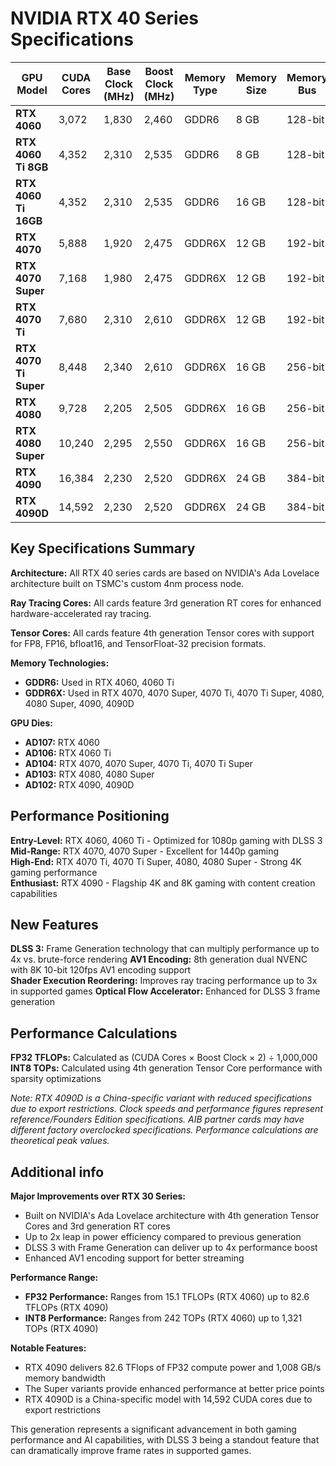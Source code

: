 # NVIDIA RTX 40 Series Specifications

| GPU Model | CUDA Cores | Base Clock (MHz) | Boost Clock (MHz) | Memory Type | Memory Size | Memory Bus | Memory Bandwidth | Tensor Cores | RT Cores | FP32 TFLOPs | INT8 TOPs |
|-----------|------------|------------------|-------------------|-------------|-------------|------------|------------------|--------------|----------|-------------|-----------|
| **RTX 4060** | 3,072 | 1,830 | 2,460 | GDDR6 | 8 GB | 128-bit | 272 GB/s | 96 | 24 | 15.1 | 242 |
| **RTX 4060 Ti 8GB** | 4,352 | 2,310 | 2,535 | GDDR6 | 8 GB | 128-bit | 288 GB/s | 136 | 34 | 22.1 | 347 |
| **RTX 4060 Ti 16GB** | 4,352 | 2,310 | 2,535 | GDDR6 | 16 GB | 128-bit | 288 GB/s | 136 | 34 | 22.1 | 347 |
| **RTX 4070** | 5,888 | 1,920 | 2,475 | GDDR6X | 12 GB | 192-bit | 504 GB/s | 184 | 46 | 29.1 | 469 |
| **RTX 4070 Super** | 7,168 | 1,980 | 2,475 | GDDR6X | 12 GB | 192-bit | 504 GB/s | 224 | 56 | 35.5 | 571 |
| **RTX 4070 Ti** | 7,680 | 2,310 | 2,610 | GDDR6X | 12 GB | 192-bit | 504 GB/s | 240 | 60 | 40.1 | 646 |
| **RTX 4070 Ti Super** | 8,448 | 2,340 | 2,610 | GDDR6X | 16 GB | 256-bit | 672 GB/s | 264 | 66 | 44.1 | 711 |
| **RTX 4080** | 9,728 | 2,205 | 2,505 | GDDR6X | 16 GB | 256-bit | 717 GB/s | 304 | 76 | 48.7 | 782 |
| **RTX 4080 Super** | 10,240 | 2,295 | 2,550 | GDDR6X | 16 GB | 256-bit | 736 GB/s | 320 | 80 | 52.2 | 840 |
| **RTX 4090** | 16,384 | 2,230 | 2,520 | GDDR6X | 24 GB | 384-bit | 1,008 GB/s | 512 | 128 | 82.6 | 1,321 |
| **RTX 4090D** | 14,592 | 2,230 | 2,520 | GDDR6X | 24 GB | 384-bit | 1,008 GB/s | 456 | 114 | 73.6 | 1,177 |

## Key Specifications Summary

**Architecture:** All RTX 40 series cards are based on NVIDIA's Ada Lovelace architecture built on TSMC's custom 4nm process node.

**Ray Tracing Cores:** All cards feature 3rd generation RT cores for enhanced hardware-accelerated ray tracing.

**Tensor Cores:** All cards feature 4th generation Tensor cores with support for FP8, FP16, bfloat16, and TensorFloat-32 precision formats.

**Memory Technologies:**
- **GDDR6:** Used in RTX 4060, 4060 Ti
- **GDDR6X:** Used in RTX 4070, 4070 Super, 4070 Ti, 4070 Ti Super, 4080, 4080 Super, 4090, 4090D

**GPU Dies:**
- **AD107:** RTX 4060  
- **AD106:** RTX 4060 Ti
- **AD104:** RTX 4070, 4070 Super, 4070 Ti, 4070 Ti Super
- **AD103:** RTX 4080, 4080 Super
- **AD102:** RTX 4090, 4090D

## Performance Positioning

**Entry-Level:** RTX 4060, 4060 Ti - Optimized for 1080p gaming with DLSS 3  
**Mid-Range:** RTX 4070, 4070 Super - Excellent for 1440p gaming  
**High-End:** RTX 4070 Ti, 4070 Ti Super, 4080, 4080 Super - Strong 4K gaming performance  
**Enthusiast:** RTX 4090 - Flagship 4K and 8K gaming with content creation capabilities

## New Features

**DLSS 3:** Frame Generation technology that can multiply performance up to 4x vs. brute-force rendering
**AV1 Encoding:** 8th generation dual NVENC with 8K 10-bit 120fps AV1 encoding support  
**Shader Execution Reordering:** Improves ray tracing performance up to 3x in supported games
**Optical Flow Accelerator:** Enhanced for DLSS 3 frame generation

## Performance Calculations

**FP32 TFLOPs:** Calculated as (CUDA Cores × Boost Clock × 2) ÷ 1,000,000  
**INT8 TOPs:** Calculated using 4th generation Tensor Core performance with sparsity optimizations

*Note: RTX 4090D is a China-specific variant with reduced specifications due to export restrictions. Clock speeds and performance figures represent reference/Founders Edition specifications. AIB partner cards may have different factory overclocked specifications. Performance calculations are theoretical peak values.*

## Additional info

**Major Improvements over RTX 30 Series:**
- Built on NVIDIA's Ada Lovelace architecture with 4th generation Tensor Cores and 3rd generation RT cores
- Up to 2x leap in power efficiency compared to previous generation
- DLSS 3 with Frame Generation can deliver up to 4x performance boost
- Enhanced AV1 encoding support for better streaming

**Performance Range:**
- **FP32 Performance:** Ranges from 15.1 TFLOPs (RTX 4060) up to 82.6 TFLOPs (RTX 4090)
- **INT8 Performance:** Ranges from 242 TOPs (RTX 4060) up to 1,321 TOPs (RTX 4090)

**Notable Features:**
- RTX 4090 delivers 82.6 TFlops of FP32 compute power and 1,008 GB/s memory bandwidth
- The Super variants provide enhanced performance at better price points
- RTX 4090D is a China-specific model with 14,592 CUDA cores due to export restrictions

This generation represents a significant advancement in both gaming performance and AI capabilities, with DLSS 3 being a standout feature that can dramatically improve frame rates in supported games.